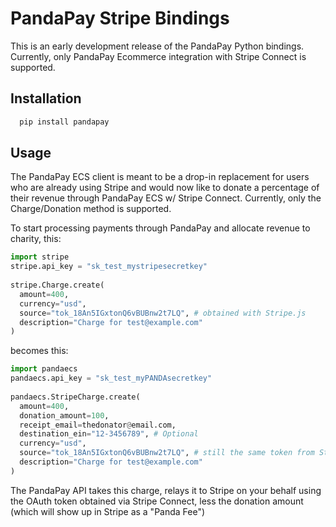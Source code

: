 # PandaPay Stripe Bindings

This is an early development release of the PandaPay Python bindings.  Currently, only PandaPay Ecommerce integration with Stripe Connect is supported.

## Installation

```bash
  pip install pandapay
```

## Usage

The PandaPay ECS client is meant to be a drop-in replacement for users who are already using Stripe and would now like to donate a percentage of their revenue through PandaPay ECS w/ Stripe Connect.  Currently, only the Charge/Donation method is supported.

To start processing payments through PandaPay and allocate revenue to charity, this:

```python
import stripe
stripe.api_key = "sk_test_mystripesecretkey"
​
stripe.Charge.create(
  amount=400,
  currency="usd",
  source="tok_18An5IGxtonQ6vBUBnw2t7LQ", # obtained with Stripe.js
  description="Charge for test@example.com"
)
```

becomes this:

```python
import pandaecs
pandaecs.api_key = "sk_test_myPANDAsecretkey"
​
pandaecs.StripeCharge.create(
  amount=400,
  donation_amount=100,
  receipt_email=thedonator@email.com,
  destination_ein="12-3456789", # Optional
  currency="usd",
  source="tok_18An5IGxtonQ6vBUBnw2t7LQ", # still the same token from Stripe.js
  description="Charge for test@example.com"
)
```

The PandaPay API takes this charge, relays it to Stripe on your behalf using the OAuth token obtained via Stripe Connect, less the donation amount (which will show up in Stripe as a "Panda Fee")


